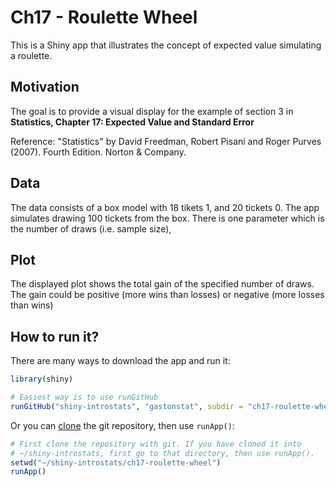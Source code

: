 # Ch17 - Roulette Wheel

This is a Shiny app that illustrates the concept of expected value simulating 
a roulette.


## Motivation

The goal is to provide a visual display for the example of section 3 in
__Statistics, Chapter 17: Expected Value and Standard Error__

Reference: "Statistics" by David Freedman, Robert Pisani and Roger Purves (2007). 
Fourth Edition. Norton & Company.


## Data

The data consists of a box model with 18 tikets 1, and 20 tickets 0.
The app simulates drawing 100 tickets from the box. 
There is one parameter which is the number of draws (i.e. sample size), 


## Plot

The displayed plot shows the total gain of the specified number of draws.
The gain could be positive (more wins than losses) or negative (more losses than wins)


## How to run it?

There are many ways to download the app and run it:

```R
library(shiny)

# Easiest way is to use runGitHub
runGitHub("shiny-introstats", "gastonstat", subdir = "ch17-roulette-wheel")
```

Or you can [clone](http://stackoverflow.com/questions/651038/how-do-you-clone-a-git-repository-into-a-specific-folder) the git repository, then use `runApp()`:

```R
# First clone the repository with git. If you have cloned it into
# ~/shiny-introstats, first go to that directory, then use runApp().
setwd("~/shiny-introstats/ch17-roulette-wheel")
runApp()
```
